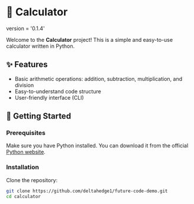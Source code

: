 # 🧮 Calculator


version = '0.1.4'

Welcome to the **Calculator** project! This is a simple and easy-to-use calculator written in Python.

## ✨ Features

- Basic arithmetic operations: addition, subtraction, multiplication, and division
- Easy-to-understand code structure
- User-friendly interface (CLI)

## 🚀 Getting Started

### Prerequisites

Make sure you have Python installed. You can download it from the official [Python website](https://www.python.org/).

### Installation

Clone the repository:

```bash
git clone https://github.com/deltahedge1/future-code-demo.git
cd calculator

